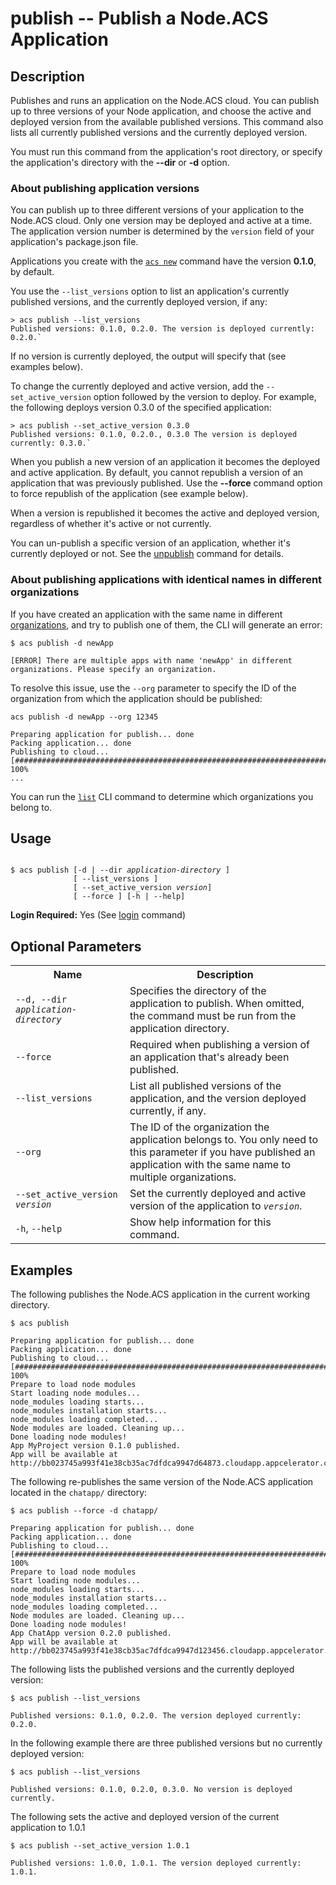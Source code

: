 
# publish -- Publish a Node.ACS Application

## Description

Publishes and runs an application on the Node.ACS cloud. You can publish up to three versions of
your Node application, and choose the active and deployed version from the available published
versions. This command also lists all currently published versions and the currently deployed
version.

You must run this command from the application's root directory, or specify the application's
directory with the **--dir** or **-d** option.


### About publishing application versions ###

You can publish up to three different versions of your application to the Node.ACS cloud. Only one
version may be deployed and active at a time. The application version number is determined by the
`version` field of your application's package.json file.

Applications you create with the [`acs
new`](http://docs.appcelerator.com/cloud/latest/#!/guide/node_cli_new)  command have the version **0.1.0**, by default.

You use the `--list_versions` option to list an application's currently published versions, and the
currently deployed version, if any:

```
> acs publish --list_versions
Published versions: 0.1.0, 0.2.0. The version is deployed currently: 0.2.0.`
```

If no version is currently deployed, the output will specify that (see examples below).

To change the currently deployed and active version, add the `--set_active_version` option followed
by the version to deploy. For example, the following deploys version 0.3.0 of the specified
application:

```
> acs publish --set_active_version 0.3.0
Published versions: 0.1.0, 0.2.0., 0.3.0 The version is deployed currently: 0.3.0.`
```

When you publish a new version of an application it becomes the deployed and active application. By
default, you cannot republish a version of an application that was previously published. Use the
**\--force** command option to force republish of the application (see example below).

When a version is republished it becomes the active and deployed version, regardless of whether it's
active or not currently.

You can un-publish a specific version of an application, whether it's currently deployed or not. See the 
[unpublish](#!/guide/node_cli_unpublish) command for details.

### About publishing applications with identical names in different organizations  ###

If you have created an application with the same name in different [organizations](#!/guide/node_orgs), 
and try to publish one of them, the CLI will generate an error:

    $ acs publish -d newApp
     
    [ERROR] There are multiple apps with name 'newApp' in different organizations. Please specify an organization.

To resolve this issue, use the `--org` parameter to specify the ID of the organization from which the application should be published:

    acs publish -d newApp --org 12345
     
    Preparing application for publish... done
    Packing application... done
    Publishing to cloud...
    [##########################################################################] 100%
    ...

You can run the [`list`](#!/guide/node_cli_list) CLI command to determine which organizations 
you belong to.

## Usage ##

<pre><code>
$ acs publish [-d | --dir <em>application-directory</em> ] 
              [ --list_versions ] 
              [ --set_active_version <em>version</em>] 
              [ --force ] [-h | --help]</code></pre>

**Login Required:** Yes (See [login](#!/guide/node_cli_login) command)

## Optional Parameters

<table class="doc-table">
    <tbody>
        <tr> 
            <th>Name</th>
            <th>Description</th>
        </tr>
        <tr>
            <td><code>--d, --dir <em>application-directory</em></code></td>
            <td>Specifies the directory of the application to publish. When omitted, 
            the command must be run from the application directory.</td>
        </tr>
        <tr>
            <td><code>--force</code></td>
            <td>Required when publishing a version of an application that's already been published. </td>
        </tr>
        <tr>
            <td><code>--list_versions</code></td>
            <td>List all published versions of the application, and the version deployed currently, if any.</td>
        </tr>
        <tr>
            <td><code>--org</code></td>
            <td>The ID of the organization the application belongs to. You only need to this parameter
            if you have published an application with the same name to multiple organizations.
             </td>
        </tr>
        <tr>
            <td><code>--set_active_version <em>version</em></code></td>
            <td>Set the currently deployed and active version of the application to <code><em>version</em></code>.</td>
        </tr>
        <tr>
            <td><code>-h</code>, <code>--help</code></td>
            <td>Show help information for this command.</td>
        </tr>
    </tbody>
</table>


## Examples

The following publishes the Node.ACS application in the current working directory.
    
    $ acs publish
    
    Preparing application for publish... done
    Packing application... done
    Publishing to cloud...
    [##########################################################################] 100%
    Prepare to load node modules
    Start loading node modules...
    node_modules loading starts...
    node_modules installation starts...
    node_modules loading completed...
    Node modules are loaded. Cleaning up...
    Done loading node modules!
    App MyProject version 0.1.0 published.
    App will be available at http://bb023745a993f41e38cb35ac7dfdca9947d64873.cloudapp.appcelerator.com

The following re-publishes the same version of the Node.ACS application located in the `chatapp/` directory:
    
    $ acs publish --force -d chatapp/
    
    Preparing application for publish... done
    Packing application... done
    Publishing to cloud...
    [##########################################################################] 100%
    Prepare to load node modules
    Start loading node modules...
    node_modules loading starts...
    node_modules installation starts...
    node_modules loading completed...
    Node modules are loaded. Cleaning up...
    Done loading node modules!
    App ChatApp version 0.2.0 published.
    App will be available at http://bb023745a993f41e38cb35ac7dfdca9947d123456.cloudapp.appcelerator.com


The following lists the published versions and the currently deployed version: 

    $ acs publish --list_versions

    Published versions: 0.1.0, 0.2.0. The version deployed currently: 0.2.0.

In the following example there are three published versions but no currently deployed version:

    $ acs publish --list_versions

    Published versions: 0.1.0, 0.2.0, 0.3.0. No version is deployed currently.

The following sets the active and deployed version of the current application to 1.0.1

    $ acs publish --set_active_version 1.0.1

    Published versions: 1.0.0, 1.0.1. The version deployed currently: 1.0.1.
